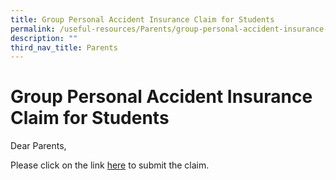```yaml
---
title: Group Personal Accident Insurance Claim for Students
permalink: /useful-resources/Parents/group-personal-accident-insurance-claim-for-students/
description: ""
third_nav_title: Parents
---
```

# Group Personal Accident Insurance Claim for Students
Dear Parents,  
  
Please click on the link <a href="https://studentgpa.incomegroupins.com.sg/#/dashboard" target="_blank">here</a> to submit the claim.